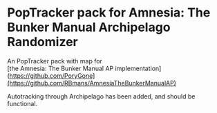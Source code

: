 # PopTracker pack for Amnesia: The Bunker Manual Archipelago Randomizer

An PopTracker pack with map for\
[the Amnesia: The Bunker Manual AP implementation](https://github.com/PoryGone](https://github.com/RBmans/AmnesiaTheBunkerManualAP)

Autotracking through Archipelago has been added, and should be functional.
